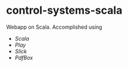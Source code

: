 # control-systems-scala

Webapp on Scala.
Accomplished using 
 - _Scala_
 - _Play_
 - _Slick_
 - _PdfBox_